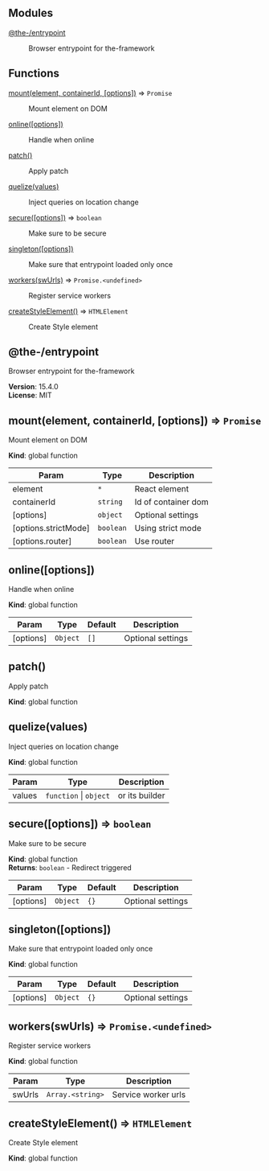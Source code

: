 <!--- Code generated by @the-/script-doc. DO NOT EDIT. -->

## Modules

<dl>
<dt><a href="#module_@the-/entrypoint">@the-/entrypoint</a></dt>
<dd><p>Browser entrypoint for the-framework</p>
</dd>
</dl>

## Functions

<dl>
<dt><a href="#mount">mount(element, containerId, [options])</a> ⇒ <code>Promise</code></dt>
<dd><p>Mount element on DOM</p>
</dd>
<dt><a href="#online">online([options])</a></dt>
<dd><p>Handle when online</p>
</dd>
<dt><a href="#patch">patch()</a></dt>
<dd><p>Apply patch</p>
</dd>
<dt><a href="#quelize">quelize(values)</a></dt>
<dd><p>Inject queries on location change</p>
</dd>
<dt><a href="#secure">secure([options])</a> ⇒ <code>boolean</code></dt>
<dd><p>Make sure to be secure</p>
</dd>
<dt><a href="#singleton">singleton([options])</a></dt>
<dd><p>Make sure that entrypoint loaded only once</p>
</dd>
<dt><a href="#workers">workers(swUrls)</a> ⇒ <code>Promise.&lt;undefined&gt;</code></dt>
<dd><p>Register service workers</p>
</dd>
<dt><a href="#createStyleElement">createStyleElement()</a> ⇒ <code>HTMLElement</code></dt>
<dd><p>Create Style element</p>
</dd>
</dl>

<a name="module_@the-/entrypoint"></a>

## @the-/entrypoint
Browser entrypoint for the-framework

**Version**: 15.4.0  
**License**: MIT  
<a name="mount"></a>

## mount(element, containerId, [options]) ⇒ <code>Promise</code>
Mount element on DOM

**Kind**: global function  

| Param | Type | Description |
| --- | --- | --- |
| element | <code>\*</code> | React element |
| containerId | <code>string</code> | Id of container dom |
| [options] | <code>object</code> | Optional settings |
| [options.strictMode] | <code>boolean</code> | Using strict mode |
| [options.router] | <code>boolean</code> | Use router |

<a name="online"></a>

## online([options])
Handle when online

**Kind**: global function  

| Param | Type | Default | Description |
| --- | --- | --- | --- |
| [options] | <code>Object</code> | <code>[]</code> | Optional settings |

<a name="patch"></a>

## patch()
Apply patch

**Kind**: global function  
<a name="quelize"></a>

## quelize(values)
Inject queries on location change

**Kind**: global function  

| Param | Type | Description |
| --- | --- | --- |
| values | <code>function</code> \| <code>object</code> | or its builder |

<a name="secure"></a>

## secure([options]) ⇒ <code>boolean</code>
Make sure to be secure

**Kind**: global function  
**Returns**: <code>boolean</code> - Redirect triggered  

| Param | Type | Default | Description |
| --- | --- | --- | --- |
| [options] | <code>Object</code> | <code>{}</code> | Optional settings |

<a name="singleton"></a>

## singleton([options])
Make sure that entrypoint loaded only once

**Kind**: global function  

| Param | Type | Default | Description |
| --- | --- | --- | --- |
| [options] | <code>Object</code> | <code>{}</code> | Optional settings |

<a name="workers"></a>

## workers(swUrls) ⇒ <code>Promise.&lt;undefined&gt;</code>
Register service workers

**Kind**: global function  

| Param | Type | Description |
| --- | --- | --- |
| swUrls | <code>Array.&lt;string&gt;</code> | Service worker urls |

<a name="createStyleElement"></a>

## createStyleElement() ⇒ <code>HTMLElement</code>
Create Style element

**Kind**: global function  

